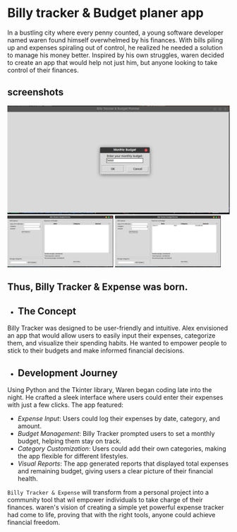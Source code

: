 
# Billy tracker & Budget planer app

In a bustling city where every penny counted, a young software developer named waren found himself overwhelmed by his finances. With bills piling up and expenses spiraling out of control, he realized he needed a solution to manage his money better. Inspired by his own struggles, waren decided to create an app that would help not just him, but anyone looking to take control of their finances.

 ## screenshots
 <img src="Screenshot from 2024-09-07 10-17-58.png" alt="login">
 <img src="Screenshot from 2024-09-07 10-18-25.png" alt="first page" width="240px">
 <img src="Screenshot from 2024-09-07 10-19-20.png" alt="one expense" width='240px'>


## Thus, Billy Tracker & Expense was born.

- ## The Concept
Billy Tracker was designed to be user-friendly and intuitive. Alex envisioned an app that would allow users to easily input their expenses, categorize them, and visualize their spending habits. He wanted to empower people to stick to their budgets and make informed financial decisions.

- ## Development Journey
Using Python and the Tkinter library, Waren began coding late into the night. He crafted a sleek interface where users could enter their expenses with just a few clicks. The app featured:

- *Expense Input*: Users could log their expenses by date, category, and amount.
- *Budget Management*: Billy Tracker prompted users to set a monthly budget, helping them stay on track.
- *Category Customization*: Users could add their own categories, making the app flexible for different lifestyles.
- *Visual Reports*: The app generated reports that displayed total expenses and remaining budget, giving users a clear picture of their financial health.


`Billy Tracker & Expense` will transform from a personal project into a community tool that wil  empower individuals to take charge of their finances. waren's vision of creating a simple yet powerful expense tracker had come to life, proving that with the right tools, anyone could achieve financial freedom.
